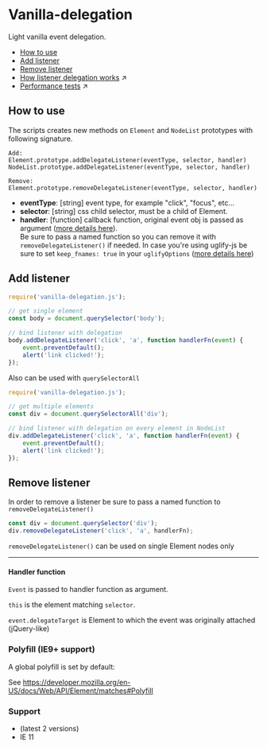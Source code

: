 # Vanilla-delegation
Light vanilla event delegation.

* [How to use](#how-to-use)
* [Add listener](#add-listener)
* [Remove listener](#remove-listener)
* [How listener delegation works](/extras/how-delegation-lookup-works.md) :arrow_upper_right:
* [Performance tests](/extras/performance-test.md) :arrow_upper_right:

## How to use

The scripts creates new methods on `Element` and `NodeList` prototypes with following signature.
```text
Add:
Element.prototype.addDelegateListener(eventType, selector, handler)
NodeList.prototype.addDelegateListener(eventType, selector, handler)

Remove:
Element.prototype.removeDelegateListener(eventType, selector, handler)
```

- **eventType**: [string] event type, for example "click", "focus", etc...
- **selector**: [string] css child selector, must be a child of Element.
- **handler**: [function] callback function, original event obj is passed as argument ([more details here](#handler-function)).<br />
Be sure to pass a named function so you can remove it with `removeDelegateListener()` if needed. In case you're using uglify-js be sure to set `keep_fnames: true` in your `uglifyOptions` ([more details here](https://webpack.js.org/plugins/uglifyjs-webpack-plugin/#uglifyoptions))

## Add listener

```javascript
require('vanilla-delegation.js');

// get single element
const body = document.querySelector('body');

// bind listener with delegation
body.addDelegateListener('click', 'a', function handlerFn(event) {
    event.preventDefault();
    alert('link clicked!');
});
```
Also can be used with `querySelectorAll`
```javascript
require('vanilla-delegation.js');

// get multiple elements
const div = document.querySelectorAll('div');

// bind listener with delegation on every element in NodeList
div.addDelegateListener('click', 'a', function handlerFn(event) {
    event.preventDefault();
    alert('link clicked!');
});
```

## Remove listener
In order to remove a listener be sure to pass a named function to `removeDelegateListener()`
```javascript
const div = document.querySelector('div');
div.removeDelegateListener('click', 'a', handlerFn);
```

`removeDelegateListener()` can be used on single Element nodes only

---

#### Handler function
`Event` is passed to handler function as argument.

`this` is the element matching `selector`.

`event.delegateTarget` is Element to which the event was originally attached (jQuery-like)

### Polyfill (IE9+ support)

A global polyfill is set by default:

See https://developer.mozilla.org/en-US/docs/Web/API/Element/matches#Polyfill

### Support
- (latest 2 versions)
- IE 11
